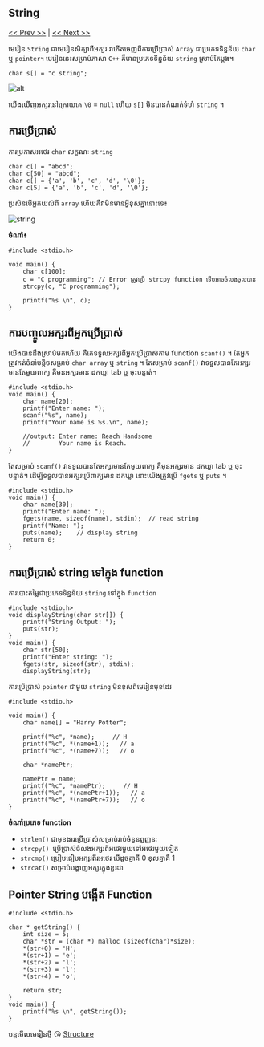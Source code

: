 ## String

[<< Prev >>](https://github.com/samreachyan/c-program-basic/tree/main/Pointer "Previous") | [<< Next >>](https://github.com/samreachyan/c-program-basic/tree/main/Structure "Next")

មេរៀន `String` ជាមេរៀនសិក្សាពីអក្សរ វាកើតចេញពីការប្រើប្រាស់ `Array` ជាប្រភេទទិន្នន័យ `char` ឬ `pointer។` មេរៀននេះសម្រាប់ភាសា `C++` គ៏មានប្រភេទទិន្នន័យ `string` ស្រាប់តែម្តង។​ 

```
char s[] = "c string";
```

![alt](https://cdn.programiz.com/sites/tutorial2program/files/c-string.jpg)

យើងឃើញអក្សរនៅក្រោយគេ​ `\0` = `null` ហើយ `s[]` មិនបានកំណត់ទំហំ `string` ។

## ការប្រើប្រាស់ 
ការប្រកាសអថេរ `char` លក្ខណៈ `string`
```
char c[] = "abcd";
char c[50] = "abcd";
char c[] = {'a', 'b', 'c', 'd', '\0'};
char c[5] = {'a', 'b', 'c', 'd', '\0'};
```
ប្រសិនបើអ្នកយល់ពី `array` ហើយគឺវាមិនមានអ្វីខុសគ្នានោះទេ៖

![string](https://cdn.programiz.com/sites/tutorial2program/files/c-string-initialization.jpg)

**ចំណាំ​៖**
```
#include <stdio.h>

void main() {
    char c[100];
    c = "C programming"; // Error ត្រូវប្រើ strcpy function ទើបអាចចំលងចូលបាន
    strcpy(c, "C programming"); 

    printf("%s​ \n", c);
}
```

## ការបញ្ចូលអក្សរពីអ្នកប្រើប្រាស់
យើងបានដឹងស្រាប់មកហើយ គឺគេទទួលអក្សរពីអ្នកប្រើប្រាស់តាម​ function `scanf()` ។ តែអ្នកត្រូវកត់ចំនាំបន្តិចសម្រាប់ `char array` ឬ `string` ។ តែសម្រាប់ `scanf()` វាទទួលបានតែអក្សរមានតែមួយពាក្យ គឺមុនអក្សរមាន ដកឃ្លា tab ឬ ចុះបន្ទាត់។ 

```
#include <stdio.h>
void main() {
    char name[20];
    printf("Enter name: ");
    scanf("%s", name);
    printf("Your name is %s.​\n", name);

    //output: Enter name: Reach Handsome
    //        Your name is Reach.
}
```

តែសម្រាប់ `scanf()` វាទទួលបានតែអក្សរមានតែមួយពាក្យ គឺមុនអក្សរមាន ដកឃ្លា tab ឬ ចុះបន្ទាត់។ ដើម្បីទទួលបានអក្សរប្រើពាក្យមាន ដកឃ្លា នោះយើងត្រូវប្រើ `fgets` ឬ `puts` ។

```
#include <stdio.h>
void main() {
    char name[30];
    printf("Enter name: ");
    fgets(name, sizeof(name), stdin);  // read string
    printf("Name: ");
    puts(name);    // display string
    return 0;
}
```

## ការប្រើប្រាស់ string ទៅក្នុង function

ការបោះតម្លៃជាប្រភេទទិន្នន័យ `string` ទៅក្នុង `function`
```
#include <stdio.h>
void displayString(char str[]) {
    printf("String Output: ");
    puts(str);
}
void main() {
    char str[50];
    printf("Enter string: ");
    fgets(str, sizeof(str), stdin);             
    displayString(str);
```

ការប្រើប្រាស់ `pointer` ជាមួយ `string` មិនខុសពីមេរៀនមុខដែរ

```
#include <stdio.h>

void main() {
    char name[] = "Harry Potter";

    printf("%c", *name);     // H
    printf("%c", *(name+1));   // a
    printf("%c", *(name+7));   // o

    char *namePtr;

    namePtr = name;
    printf("%c", *namePtr);     // H
    printf("%c", *(namePtr+1));   // a
    printf("%c", *(namePtr+7));   // o
}
```

**ចំណាំប្រភេទ function**
- `strlen()` ជាមុខងារប្រើប្រាស់សម្រាប់រាប់ចំនួនព្ជញ្ញនៈ
- `strcpy() `ប្រើប្រាស់ចំលងអក្សរពីអថេរមួយទៅអថេរមួយទៀត
- `strcmp()` ប្រៀបធៀបអក្សរពីរអថេរ បើដូចគ្នាគី 0 ខុសគ្នាគឺ 1
- `strcat()` សម្រាប់បង្ហាញអក្សរក្នុងខ្លនវា 

## Pointer String បង្កើត Function

```
#include <stdio.h>

char * getString() {
    int size = 5;
    char *str = (char *) malloc (sizeof(char)*size); 
    *(str+0) = 'H';
    *(str+1) = 'e'; 
    *(str+2) = 'l'; 
    *(str+3) = 'l'; 
    *(str+4) = 'o'; 
     
    return str; 
}    
void main() {
    printf("%s \n", getString());
}
```

បន្តមើលមេរៀនថ្មី 😘 [Structure](https://github.com/samreachyan/c-program-basic/blob/main/File)

